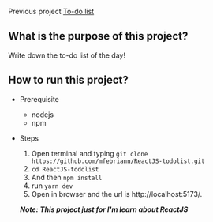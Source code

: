 Previous project [To-do list](https://github.com/mfebriann/to-do-list)

## What is the purpose of this project?

Write down the to-do list of the day!

## How to run this project?

- Prerequisite

  - nodejs
  - npm

- Steps

  1. Open terminal and typing `git clone https://github.com/mfebriann/ReactJS-todolist.git`
  2. `cd ReactJS-todolist`
  3. And then `npm install`
  4. run `yarn dev`
  5. Open in browser and the url is http://localhost:5173/.

  **_Note: This project just for I'm learn about ReactJS_**
